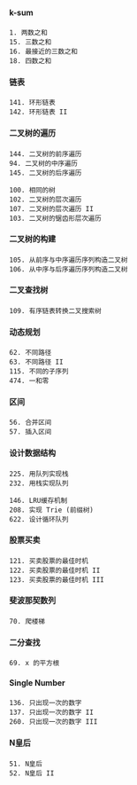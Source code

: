 
#### k-sum

```
1. 两数之和
15. 三数之和
16. 最接近的三数之和
18. 四数之和
```


#### 链表

```
141. 环形链表
142. 环形链表 II
```


#### 二叉树的遍历

```
144. 二叉树的前序遍历
94. 二叉树的中序遍历
145. 二叉树的后序遍历
```

```
100. 相同的树
102. 二叉树的层次遍历
107. 二叉树的层次遍历 II
103. 二叉树的锯齿形层次遍历
```


#### 二叉树的构建

```
105. 从前序与中序遍历序列构造二叉树
106. 从中序与后序遍历序列构造二叉树
```


#### 二叉查找树

```
109. 有序链表转换二叉搜索树
```


#### 动态规划

```
62. 不同路径
63. 不同路径 II
115. 不同的子序列
474. 一和零
```


#### 区间

```
56. 合并区间 
57. 插入区间
```


#### 设计数据结构

```
225. 用队列实现栈
232. 用栈实现队列
```

```
146. LRU缓存机制
208. 实现 Trie (前缀树)  
622. 设计循环队列
```


#### 股票买卖

```
121. 买卖股票的最佳时机
122. 买卖股票的最佳时机 II
123. 买卖股票的最佳时机 III
```


#### 斐波那契数列

```
70. 爬楼梯
```


#### 二分查找

```
69. x 的平方根
```


#### Single Number

```
136. 只出现一次的数字
137. 只出现一次的数字 II
260. 只出现一次的数字 III
```


#### N皇后

```
51. N皇后
52. N皇后 II
```

